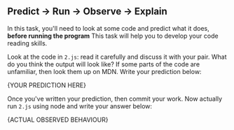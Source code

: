 ## Predict -> Run -> Observe -> Explain

In this task, you'll need to look at some code and predict what it does, **before running the program**
This task will help you to develop your code reading skills.

Look at the code in `2.js`: read it carefully and discuss it with your pair.
What do you think the output will look like?
If some parts of the code are unfamiliar, then look them up on MDN.
Write your prediction below:

{YOUR PREDICTION HERE}

<!-- the code will loop 10 times, while the count variable is less than 10, and print the start character n (count) times -->

Once you've written your prediction, then commit your work. Now actually run `2.js` using node and write your answer below:

{ACTUAL OBSERVED BEHAVIOUR}

<!--
this is printed in the console:

*
**
***
****
*****
******
*******
********
*********
**********
-->
